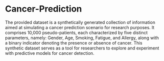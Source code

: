 # Cancer-Prediction

The provided dataset is a synthetically generated collection of information aimed at simulating a cancer prediction scenario for research purposes. It comprises 10,000 pseudo-patients, each characterized by five distinct parameters, namely: Gender, Age, Smoking, Fatigue, and Allergy, along with a binary indicator denoting the presence or absence of cancer. This synthetic dataset serves as a tool for researchers to explore and experiment with predictive models for cancer detection.
